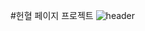 #헌혈 페이지 프로젝트
![header](https://capsule-render.vercel.app/api?type=wave&color=auto&height=300&section=header&text=capsule%20render&fontSize=90)
